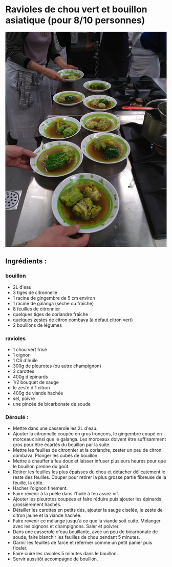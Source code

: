 # Ravioles de chou vert et bouillon asiatique (pour 8/10 personnes)
![Illustration](/images/IMG_20170310_203343.jpg)
## Ingrédients :

### bouillon
* 2L d'eau
* 3 tiges de citronnelle
* 1 racine de gingembre de 5 cm environ
* 1 racine de galanga (sèche ou fraîche)
* 8 feuilles de citronnier
* quelques tiges de coriandre fraîche
* quelques zestes de citron combava (à défaut citron vert)
* 2 bouillons de légumes  

### ravioles  
* 1 chou vert frisé
* 1 oignon
* 1 CS d'huile
* 300g de pleurotes (ou autre champignon)
* 2 carottes
* 400g d'épinards
* 1/2 bouquet de sauge
* le zeste d'1 citron
* 400g de viande hachée
* sel, poivre
* une pincée de bicarbonate de soude

### Déroulé :

* Mettre dans une casserole les 2L d'eau. 
* Ajouter la citronnelle coupée en gros tronçons, le gingembre coupé en morceaux ainsi que le galanga. Les morceaux doivent être suffisamment gros pour être écartés du bouillon par la suite.   
* Mettre les feuilles de citronnier et la coriandre, zester un peu de citron combava. Plonger les cubes de bouillon.  
* Mettre à chauffer à feu doux et laisser infuser plusieurs heures pour que le bouillon prenne du goût.  
* Retirer les feuilles les plus épaisses du chou et détacher délicatement le reste des feuilles. Couper pour retirer la plus grosse partie fibreuse de la feuille, la côte.  
* Hacher l'oignon finement.  
* Faire revenir à la poêle dans l'huile à feu assez vif.  
* Ajouter les pleurotes coupées et faire réduire puis ajouter les épinards grossièrement hachés.  
* Détailler les carottes en petits dés, ajouter la sauge ciselée, le zeste de citron jaune et la viande hachée.  
* Faire revenir ce mélange jusqu'à ce que la viande soit cuite. Mélanger avec les oignons et champignons. Saler et poivrer.  
* Dans une casserole d'eau bouillante, avec un peu de bicarbonate de soude, faire blanchir les feuilles de chou pendant 5 minutes.  
* Garnir les feuilles de farce et refermer comme un petit panier puis ficeler.  
* Faire cuire les ravioles 5 minutes dans le bouillon.  
* Servir aussitôt accompagné de bouillon.
